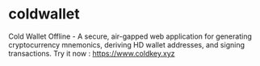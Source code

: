 # coldwallet
Cold Wallet Offline - A secure, air-gapped web application for generating cryptocurrency mnemonics, deriving HD wallet addresses, and signing transactions. Try it now : https://www.coldkey.xyz
